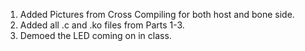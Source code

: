 1. Added Pictures from Cross Compiling for both host and bone side.
2. Added all .c and .ko files from Parts 1-3.
3. Demoed the LED coming on in class.